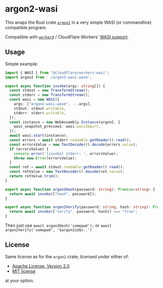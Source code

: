 # argon2-wasi

This wraps the Rust crate [`argon2`](https://crates.io/crates/argon2) in a very simple WASI (or commandline) compatible program.

Compatible with [`workerd`](https://github.com/cloudflare/workerd) / CloudFlare Workers' [WASI support](https://blog.cloudflare.com/announcing-wasi-on-workers/).

## Usage

Simple example:

```ts
import { WASI } from "@cloudflare/workers-wasi";
import argon2 from './argon2-wasi.wasm';

export async function invoke(args: string[]) {
  const stdout = new TransformStream();
  const stderr = new TransformStream();
  const wasi = new WASI({
    args: ["argon2-wasi.wasm", ...args],
    stdout: stdout.writable,
    stderr: stderr.writable,
  });
  const instance = new WebAssembly.Instance(argon2, {
    wasi_snapshot_preview1: wasi.wasiImport,
  });
  await wasi.start(instance);
  const errors = await stderr.readable.getReader().read();
  const errorsValue = new TextDecoder().decode(errors.value);
  if (errorsValue) {
    console.error('[invoke] stderr: ', errorsValue);
    throw new Error(errorsValue);
  }
  const ret = await stdout.readable.getReader().read();
  const retValue = new TextDecoder().decode(ret.value);
  return retValue.trim();
}

export async function argon2Hash(password: string): Promise<string> {
  return await invoke(["hash", password]);
}

export async function argon2Verify(password: string, hash: string): Promise<boolean> {
  return await invoke(["verify", password, hash]) === "true";
}
```

Then just use `await argon2Hash('somepwd');` or `await argon2Verify('somepwd', '$argon2id$v..')`

## License

Same license as for the `argon2` crate; licensed under either of:

 * [Apache License, Version 2.0](http://www.apache.org/licenses/LICENSE-2.0)
 * [MIT license](http://opensource.org/licenses/MIT)

at your option.

